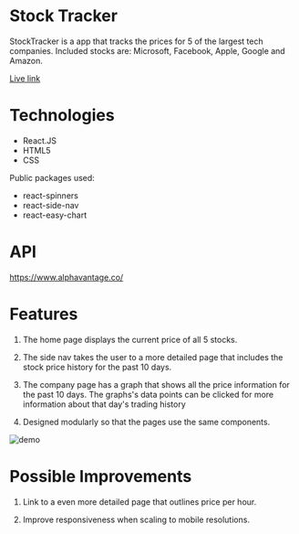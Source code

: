# Stock Tracker

StockTracker is a app that tracks the prices for 5 of the largest tech companies. Included stocks are: Microsoft, Facebook, Apple, Google and Amazon.

[Live link](http://tommyren.me/StockTracker/)

# Technologies

- React.JS
- HTML5
- CSS

Public packages used:
- react-spinners
- react-side-nav
- react-easy-chart

# API

https://www.alphavantage.co/

# Features

1. The home page displays the current price of all 5 stocks.

2. The side nav takes the user to a more detailed page that includes the stock price history for the past 10 days.

3. The company page has a graph that shows all the price information for the past 10 days. The graphs's data points can be clicked for more information about that day's trading history

3. Designed modularly so that the pages use the same components.

![demo](https://user-images.githubusercontent.com/29281456/43402025-a7bc3b08-93df-11e8-8c5e-2044b5376f33.gif)

# Possible Improvements

1. Link to a even more detailed page that outlines price per hour.

2. Improve responsiveness when scaling to mobile resolutions.
